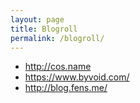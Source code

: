 ```yaml
---
layout: page
title: Blogroll
permalink: /blogroll/
---
```


- <http://cos.name>
- <https://www.byvoid.com/>
- <http://blog.fens.me/>
